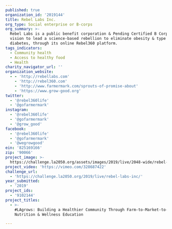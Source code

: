 ```yaml
---
published: true
organization_id: '2019144'
title: Rebel Labs Inc.
org_type: Social enterprise or B-corps
org_summary: >-
  Rebel Labs is a public benefit corporation & Pending Certified B Corp with a
  vision to lead a science-based rebellion to eliminate obesity & type 2
  diabetes, through its online Rebel360 platform.
tags_indicators:
  - Community health
  - Access to healthy food
  - Health
charity_navigator_url: ''
organization_website:
  - - 'http://rebellabs.com'
    - 'http://rebel360.com'
    - 'http://www.farmermark.com/sprouts-of-promise-about'
    - 'https://www.grow-good.org'
twitter:
  - '@rebel360life'
  - '@gofarmermark'
instagram:
  - '@rebel360life'
  - '@gofarmermark'
  - '@grow_good'
facebook:
  - '@rebel360life'
  - '@gofarmermark'
  - '@wegrowgood'
ein: '825169166'
zip: '90066'
project_image: >-
  https://challenge.la2050.org/assets/images/2019/live/2048-wide/rebel-labs-inc.jpg
project_video: 'https://vimeo.com/328687422'
challenge_url:
  - 'https://challenge.la2050.org/2019/live/rebel-labs-inc/'
year_submitted:
  - '2019'
project_ids:
  - '9102144'
project_titles:
  - >-
    #LAgrows: Building a Healthier Community Through Farm-to-Market-to-Table
    Nutrition & Wellness Education

---
```

